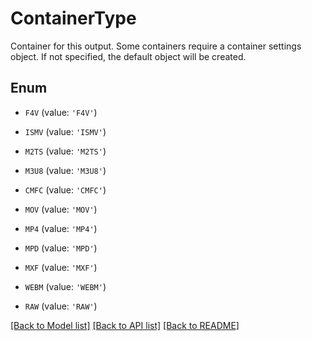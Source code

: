 # ContainerType

Container for this output. Some containers require a container settings object. If not specified, the default object will be created.

## Enum

* `F4V` (value: `'F4V'`)

* `ISMV` (value: `'ISMV'`)

* `M2TS` (value: `'M2TS'`)

* `M3U8` (value: `'M3U8'`)

* `CMFC` (value: `'CMFC'`)

* `MOV` (value: `'MOV'`)

* `MP4` (value: `'MP4'`)

* `MPD` (value: `'MPD'`)

* `MXF` (value: `'MXF'`)

* `WEBM` (value: `'WEBM'`)

* `RAW` (value: `'RAW'`)

[[Back to Model list]](../README.md#documentation-for-models) [[Back to API list]](../README.md#documentation-for-api-endpoints) [[Back to README]](../README.md)


